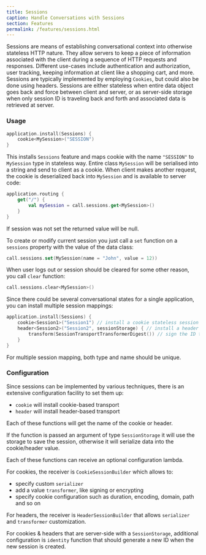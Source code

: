 ```yaml
---
title: Sessions
caption: Handle Conversations with Sessions
section: Features
permalink: /features/sessions.html
---
```


Sessions are means of establishing conversational context into otherwise stateless HTTP nature.
They allow servers to keep a piece of information associated with the client during a sequence of HTTP requests and responses.
Different use-cases include authentication and authorization, user tracking, keeping information at client like a shopping cart,
and more. Sessions are typically implemented by employing `Cookies`, but could also be done using headers. Sessions are either
stateless when entire data object goes back and force between client and server, or as server-side storage when only session ID
is traveling back and forth and associated data is retrieved at server.

### Usage

```kotlin
application.install(Sessions) {
    cookie<MySession>("SESSION")
}
```

This installs `Sessions` feature and maps cookie with the name `"SESSION"` to `MySession` type in stateless way.
Entire class `MySession` will be serialised into a string and send to client as a cookie. When client makes another request,
the cookie is deserialized back into `MySession` and is available to server code:

```kotlin
application.routing {
    get("/") {
        val mySession = call.sessions.get<MySession>()
    }
}
```

If session was not set the returned value will be null.

To create or modify current session you just call a `set` function on a `sessions` property with the value of the
data class:

```kotlin
call.sessions.set(MySession(name = "John", value = 12))
```

When user logs out or session should be cleared for some other reason, you call `clear` function:

```kotlin
call.sessions.clear<MySession>()
```

Since there could be several conversational states for a single application, you can install multiple session mappings:

```kotlin
application.install(Sessions) {
    cookie<Session1>("Session1") // install a cookie stateless session
    header<Session2>("Session2", sessionStorage) { // install a header server-side session
        transform(SessionTransportTransformerDigest()) // sign the ID that travels to client
    }
}
```

For multiple session mapping, both type and name should be unique.

### Configuration

Since sessions can be implemented by various techniques, there is an extensive configuration facility to set them up:

* `cookie` will install cookie-based transport
* `header` will install header-based transport

Each of these functions will get the name of the cookie or header.

If the function is passed an argument of type `SessionStorage` it will use the storage to save the session, otherwise
it will serialize data into the cookie/header value.

Each of these functions can receive an optional configuration lambda.

For cookies, the receiver is `CookieSessionBuilder` which allows to:

* specify custom `serializer`
* add a value `transformer`, like signing or encrypting
* specify cookie configuration such as duration, encoding, domain, path and so on

For headers, the receiver is `HeaderSessionBuilder` that allows `serializer` and `transformer` customization.

For cookies & headers that are server-side with a `SessionStorage`, additional configuration is `identity` function
that should generate a new ID when the new session is created.
